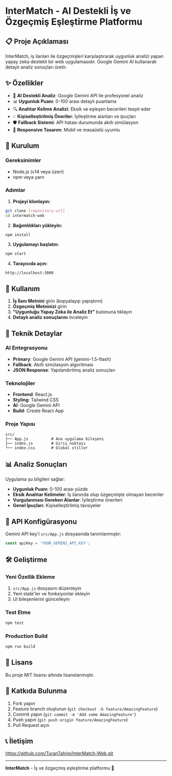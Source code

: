 # InterMatch - AI Destekli İş ve Özgeçmiş Eşleştirme Platformu

## 📋 Proje Açıklaması

InterMatch, iş ilanları ile özgeçmişleri karşılaştırarak uygunluk analizi yapan yapay zeka destekli bir web uygulamasıdır. Google Gemini AI kullanarak detaylı analiz sonuçları üretir.

## ✨ Özellikler

- 🤖 **AI Destekli Analiz**: Google Gemini API ile profesyonel analiz
- 📊 **Uygunluk Puanı**: 0-100 arası detaylı puanlama
- 🔍 **Anahtar Kelime Analizi**: Eksik ve eşleşen becerileri tespit eder
- 💡 **Kişiselleştirilmiş Öneriler**: İyileştirme alanları ve ipuçları
- 🛡️ **Fallback Sistemi**: API hatası durumunda akıllı simülasyon
- 📱 **Responsive Tasarım**: Mobil ve masaüstü uyumlu

## 🚀 Kurulum

### Gereksinimler
- Node.js (v14 veya üzeri)
- npm veya yarn

### Adımlar

1. **Projeyi klonlayın:**
```bash
git clone [repository-url]
cd intermatch-web
```

2. **Bağımlılıkları yükleyin:**
```bash
npm install
```

3. **Uygulamayı başlatın:**
```bash
npm start
```

4. **Tarayıcıda açın:**
```
http://localhost:3000
```

## 🎯 Kullanım

1. **İş İlanı Metnini** girin (kopyalayıp yapıştırın)
2. **Özgeçmiş Metninizi** girin
3. **"Uygunluğu Yapay Zeka ile Analiz Et"** butonuna tıklayın
4. **Detaylı analiz sonuçlarını** inceleyin

## 🔧 Teknik Detaylar

### AI Entegrasyonu
- **Primary**: Google Gemini API (gemini-1.5-flash)
- **Fallback**: Akıllı simülasyon algoritması
- **JSON Response**: Yapılandırılmış analiz sonuçları

### Teknolojiler
- **Frontend**: React.js
- **Styling**: Tailwind CSS
- **AI**: Google Gemini API
- **Build**: Create React App

### Proje Yapısı
```
src/
├── App.js          # Ana uygulama bileşeni
├── index.js        # Giriş noktası
└── index.css       # Global stiller
```

## 📊 Analiz Sonuçları

Uygulama şu bilgileri sağlar:
- **Uygunluk Puanı**: 0-100 arası yüzde
- **Eksik Anahtar Kelimeler**: İş ilanında olup özgeçmişte olmayan beceriler
- **Vurgulanması Gereken Alanlar**: İyileştirme önerileri
- **Genel İpuçları**: Kişiselleştirilmiş tavsiyeler

## 🔑 API Konfigürasyonu

Gemini API key'i `src/App.js` dosyasında tanımlanmıştır:
```javascript
const apiKey = 'YOUR_GEMINI_API_KEY';
```

## 🛠️ Geliştirme

### Yeni Özellik Ekleme
1. `src/App.js` dosyasını düzenleyin
2. Yeni state'ler ve fonksiyonlar ekleyin
3. UI bileşenlerini güncelleyin

### Test Etme
```bash
npm test
```

### Production Build
```bash
npm run build
```

## 📝 Lisans

Bu proje MIT lisansı altında lisanslanmıştır.

## 🤝 Katkıda Bulunma

1. Fork yapın
2. Feature branch oluşturun (`git checkout -b feature/AmazingFeature`)
3. Commit yapın (`git commit -m 'Add some AmazingFeature'`)
4. Push yapın (`git push origin feature/AmazingFeature`)
5. Pull Request açın

## 📞 İletişim

https://github.com/TuranTahire/InterMatch-Web.git

---

**InterMatch** - İş ve özgeçmiş eşleştirme platformu 🚀
